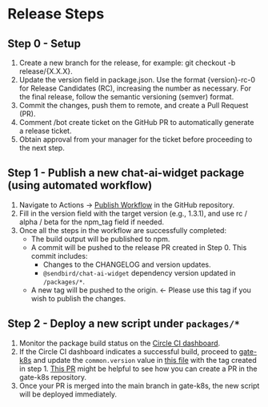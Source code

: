 # Release Steps

## Step 0 - Setup
1. Create a new branch for the release, for example: git checkout -b release/{X.X.X}.
2. Update the version field in package.json. Use the format {version}-rc-0 for Release Candidates (RC), increasing the number as necessary. For the final release, follow the semantic versioning (semver) format.
3. Commit the changes, push them to remote, and create a Pull Request (PR).
4. Comment /bot create ticket on the GitHub PR to automatically generate a release ticket.
5. Obtain approval from your manager for the ticket before proceeding to the next step.

## Step 1 - Publish a new chat-ai-widget package (using automated workflow)
1. Navigate to Actions -> [Publish Workflow](./.github/workflows/package-publish.yml) in the GitHub repository.
2. Fill in the version field with the target version (e.g., 1.3.1), and use rc / alpha / beta for the npm_tag field if needed.
3. Once all the steps in the workflow are successfully completed:
   - The build output will be published to npm.
   - A commit will be pushed to the release PR created in Step 0. This commit includes:
     - Changes to the CHANGELOG and version updates.
     - `@sendbird/chat-ai-widget` dependency version updated in `/packages/*`.
   - A new tag will be pushed to the origin. <- Please use this tag if you wish to publish the changes.

## Step 2 - Deploy a new script under `packages/*`
1. Monitor the package build status on the [Circle CI dashboard](https://app.circleci.com/pipelines/github/sendbird/chat-ai-widget).
2. If the Circle CI dashboard indicates a successful build, proceed to [gate-k8s](https://github.com/sendbird/gate-k8s) and update the `common.version` value in [this file](https://github.com/sendbird/gate-k8s/blob/main/values/aichatbot/prod.yaml) with the tag created in step 1. [This PR](https://github.com/sendbird/gate-k8s/pull/1396) might be helpful to see how you can create a PR in the gate-k8s repository.
3. Once your PR is merged into the main branch in gate-k8s, the new script will be deployed immediately.

